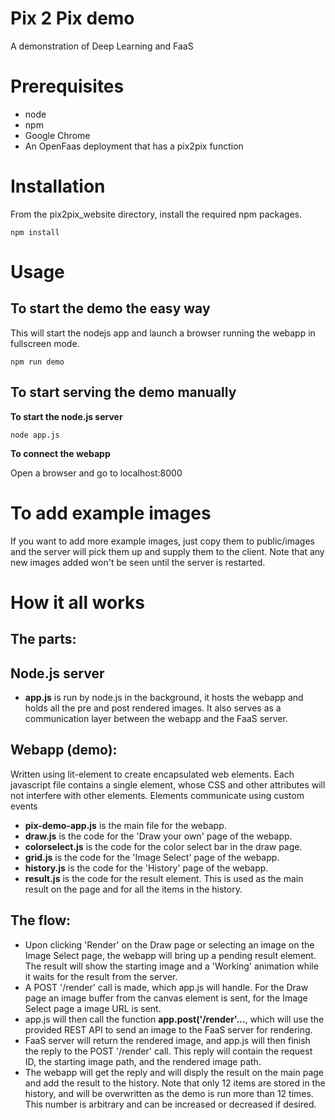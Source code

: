 # Pix 2 Pix demo

A demonstration of Deep Learning and FaaS
# Prerequisites
- node
- npm
- Google Chrome
- An OpenFaas deployment that has a pix2pix function

# Installation
From the pix2pix_website directory, install the required npm packages.
```
npm install
```
# Usage
## To start the demo the easy way
This will start the nodejs app and launch a browser running the webapp in fullscreen mode.
```
npm run demo
```
## To start serving the demo manually
**To start the node.js server**

```
node app.js
```

**To connect the webapp**


Open a browser and go to localhost:8000

# To add example images
If you want to add more example images, just copy them to public/images and the server will pick them up and supply them to the client. Note that any new images added won't be seen until the server is restarted.

# How it all works
## The parts:
## **Node.js server**
- **app.js** is run by node.js in the background, it hosts the webapp and holds all the pre and post rendered images. It also serves as a communication layer between the webapp and the FaaS server.
## **Webapp (demo):**
Written using lit-element to create encapsulated web elements. Each javascript file contains a single element, whose CSS and other attributes will not interfere with other elements. Elements communicate using custom events
- **pix-demo-app.js** is the main file for the webapp.
- **draw.js** is the code for the 'Draw your own' page of the webapp.
- **colorselect.js** is the code for the color select bar in the draw page.
- **grid.js** is the code for the 'Image Select' page of the webapp.
- **history.js** is the code for the 'History' page of the webapp.
- **result.js** is the code for the result element. This is used as the main result on the page and for all the items in the history.

## **The flow:**
- Upon clicking 'Render' on the Draw page or selecting an image on the Image Select page, the webapp will bring up a pending result element. The result will show the starting image and a 'Working' animation while it waits for the result from the server.
- A POST '/render' call is made, which app.js will handle. For the Draw page an image buffer from the canvas element is sent, for the Image Select page a image URL is sent.
- app.js will then call the function **app.post('/render'...**, which will use the provided REST API to send an image to the FaaS server for rendering.
- FaaS server will return the rendered image, and app.js will then finish the reply to the POST '/render' call. This reply will contain the request ID, the starting image path, and the rendered image path.
- The webapp will get the reply and will disply the result on the main page and add the result to the history. Note that only 12 items are stored in the history, and will be overwritten as the demo is run more than 12 times. This number is arbitrary and can be increased or decreased if desired.